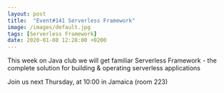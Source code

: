 ```yaml
---
layout: post
title:  "Event#141 Serverless Framework"
image: /images/default.jpg
tags: [Serverless Framework]
date: 2020-01-08 12:28:00 +0200
---
```


This week on Java club we will get familiar Serverless Framework - the complete solution for building & operating serverless applications[]()

Join us next Thursday, at 10:00 in Jamaica (room 223)